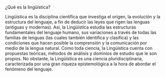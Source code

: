 ¿Qué es la lingüística?

Lingüística es la disciplina científica que investiga el origen, la evolución y la estructura del lenguaje, a fin de deducir las leyes que rigen las lenguas (antiguas y modernas). Así, la Lingüística estudia las estructuras fundamentales del lenguaje humano, sus variaciones a través de todas las familias de lenguas (las cuales también identifica y clasifica) y las condiciones que hacen posible la comprensión y la comunicación por medio de la lengua natural. Como toda ciencia, la Lingüística cuenta con propuestas teóricas, métodos de análisis y dominios de estudio que le son propios. No obstante, la Lingüística es una ciencia pluridisciplinaria, caracterizada por una gran riqueza epistemológica a la hora de abordar el fenómeno del lenguaje.
